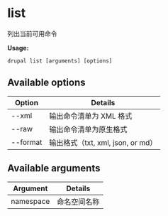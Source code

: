 # list
列出当前可用命令

**Usage:**
```
drupal list [arguments] [options]
```

## Available options
Option | Details
-------|-------------
--xml | 输出命令清单为 XML 格式
--raw | 输出命令清单为原生格式
--format | 输出格式（txt, xml, json, or md）

## Available arguments
Argument | Details
---------|-------------
namespace | 命名空间名称
